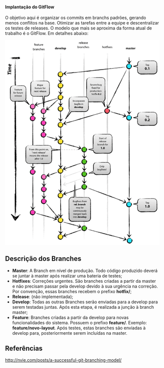 #### Implantação do GitFlow
O objetivo aqui é organizar os commits em branchs padrões, gerando menos conflitos na base. Otimizar as tarefas entre a equipe e descentralizar os testes de releases.
O modelo que mais se aproxima da forma atual de trabalho é o GitFlow. Em detalhes abaixo:


![ ](https://github.com/tiagosabadini/fluxo-trabalho/blob/master/docs/git-flow-image.png)

## Descrição dos Branches
- **Master**: A Branch em nível de produção. Todo código produzido deverá se juntar à master após realizar uma bateria de testes;
- **Hotfixes**: Correções urgentes. São branches criadas a partir da master e não precisam passar pela develop devido à sua urgência na correção. Por convenção, essas branches recebem o prefixo **hotfix/**;
- **Release**: (não implementada);
- **Develop**: Todas as outras Branches serão enviadas para a develop para serem testadas juntas. Após esta etapa, é realizada a junção à branch master;
- **Feature**: Branches criadas a partir da develop para novas funcionalidades do sistema. Possuem o prefixo **feature/**. Exemplo: **feature/novo-layout**. Após testes, estas branches são enviadas à develop para, posteriormente serem incluídas na master.

## Referências
http://nvie.com/posts/a-successful-git-branching-model/
